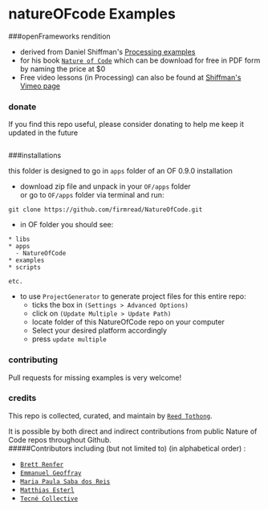 natureOFcode Examples
==========
###openFrameworks rendition

* derived from Daniel Shiffman's [Processing examples](https://github.com/shiffman/The-Nature-of-Code-Examples) 
* for his book [`Nature of Code`](http://natureofcode.com/) which can be download for free in PDF form by naming the price at $0
* Free video lessons (in Processing) can also be found at [Shiffman's Vimeo page](https://vimeo.com/shiffman)


  
### donate
If you find this repo useful, please consider donating to help me keep it updated in the future


<div class="header">
<a href="https://www.paypal.com/cgi-bin/webscr?cmd=_s-xclick&hosted_button_id=DBGRDHB67M764"><img src="https://www.paypalobjects.com/en_US/i/btn/btn_donate_SM.gif" alt=""></a>
</div>  


###installations

this folder is designed to go in `apps` folder of an OF 0.9.0 installation

* download zip file and unpack in your `OF/apps` folder  
or go to `OF/apps` folder via terminal and run: 

```
git clone https://github.com/firmread/NatureOfCode.git
```


* in OF folder you should see: 

```
* libs
* apps
  - NatureOfCode
* examples
* scripts

etc. 

```

* to use `ProjectGenerator` to generate project files for this entire repo: 
	* ticks the box in `(Settings > Advanced Options)` 
	* click on `(Update Multiple > Update Path)` 
	* locate folder of this NatureOfCode repo on your computer 
	* Select your desired platform accordingly
	* press `update multiple`
  
  
  

### contributing
Pull requests for missing examples is very welcome!

  


### credits
This repo is collected, curated, and maintain by [`Reed Tothong`](firmread.me).  
  
It is possible by both direct and indirect contributions from public Nature of Code repos throughout Github.   
#####Contributors including (but not limited to) (in alphabetical order) :  
* [`Brett Renfer`](https://github.com/robotconscience) 
* [`Emmanuel Geoffray`](https://github.com/emmanuelgeoffray)  
* [`Maria Paula Saba dos Reis`](https://github.com/mariapaulasaba)  
* [`Matthias Esterl`](https://github.com/madc)   
* [`Tecné Collective`](https://github.com/tecnecollective)


